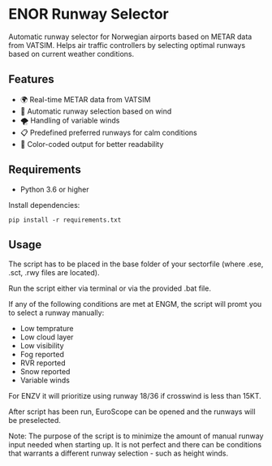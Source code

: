 # ENOR Runway Selector

Automatic runway selector for Norwegian airports based on METAR data from VATSIM. Helps air traffic controllers by selecting optimal runways based on current weather conditions.

## Features

- 🌍 Real-time METAR data from VATSIM
- 🛫 Automatic runway selection based on wind
- 🌪️ Handling of variable winds
- 📋 Predefined preferred runways for calm conditions
- 🎨 Color-coded output for better readability

## Requirements

- Python 3.6 or higher

Install dependencies:
```
pip install -r requirements.txt
```

## Usage

The script has to be placed in the base folder of your sectorfile (where .ese, .sct, .rwy files are located).

Run the script either via terminal or via the provided .bat file.

If any of the following conditions are met at ENGM, the script will promt you to select a runway manually:
- Low temprature
- Low cloud layer
- Low visibility
- Fog reported
- RVR reported
- Snow reported
- Variable winds

For ENZV it will prioritize using runway 18/36 if crosswind is less than 15KT.

After script has been run, EuroScope can be opened and the runways will be preselected.

Note: The purpose of the script is to minimize the amount of manual runway input needed when starting up. It is not perfect and there can be conditions that warrants a different runway selection - such as height winds.
